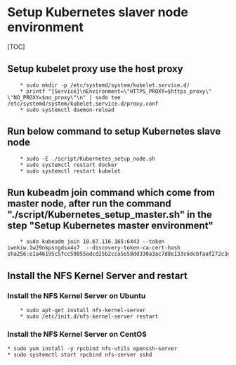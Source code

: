 # Setup Kubernetes slaver node environment

[TOC]



## Setup kubelet proxy use the host proxy
        * sudo mkdir -p /etc/systemd/system/kubelet.service.d/
        * printf "[Service]\nEnvironment=\"HTTPS_PROXY=$https_proxy\" \"NO_PROXY=$no_proxy\"\n" | sudo tee /etc/systemd/system/kubelet.service.d/proxy.conf
        * sudo systemctl daemon-reload
## Run below command to setup Kubernetes slave node
        * sudo -E ./script/Kubernetes_setup_node.sh
        * sudo systemctl restart docker
        * sudo systemctl restart kubelet
## Run kubeadm join command which come from master node, after run the command "./script/Kubernetes_setup_master.sh" in the step "Setup Kubernetes master environment"
        * sudo kubeadm join 10.67.116.165:6443 --token iwnkiw.1w29nkpsngdsx4x7  --discovery-token-ca-cert-hash sha256:e1a46195c5fcc59855adcd25b2cca5e58dd330a3ac7d8e133c6dcbfaaf272c3d
## Install the NFS Kernel Server and restart
### Install the NFS Kernel Server on Ubuntu
        * sudo apt-get install nfs-kernel-server
        * sudo /etc/init.d/nfs-kernel-server restart
### Install the NFS Kernel Server on CentOS
	* sudo yum install -y rpcbind nfs-utils openssh-server 
	* sudo systemctl start rpcbind nfs-server sshd 

